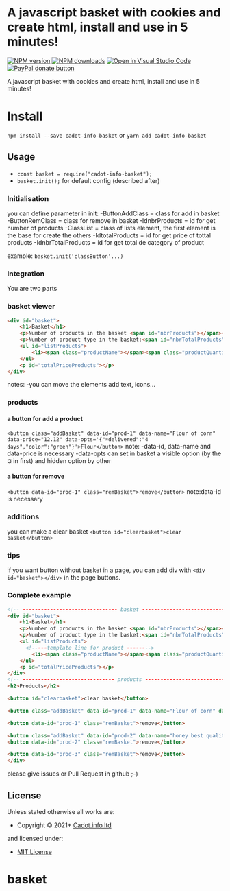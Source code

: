 <!-- TITLE/ -->

<h1>A javascript basket with cookies and create html, install and use in 5 minutes!</h1>

<!-- /TITLE -->


<!-- BADGES/ -->

<span class="badge-npmversion"><a href="https://npmjs.org/package/cadot-info-basket" title="View this project on NPM"><img src="https://img.shields.io/npm/v/cadot-info-basket.svg" alt="NPM version" /></a></span>
<span class="badge-npmdownloads"><a href="https://npmjs.org/package/cadot-info-basket" title="View this project on NPM"><img src="https://img.shields.io/npm/dm/cadot-info-basket.svg" alt="NPM downloads" /></a></span>
[![Open in Visual Studio Code](https://open.vscode.dev/badges/open-in-vscode.svg)](https://open.vscode.dev/Naereen/badges)
<br class="badge-separator" />
<span class="badge-paypal"><a href="https://www.paypal.com/donate?hosted_button_id=E9S29AEA3HGXQ" title="Donate to this project using Paypal"><img src="https://img.shields.io/badge/paypal-donate-yellow.svg" alt="PayPal donate button" /></a></span>

<!-- /BADGES -->


<!-- DESCRIPTION/ -->

A javascript basket with cookies and create html, install and use in 5 minutes!

<!-- /DESCRIPTION -->

# Install

`npm install --save cadot-info-basket`
or
`yarn add cadot-info-basket`

## Usage

- `const basket = require("cadot-info-basket");`
- `basket.init();` for default config (described after)

### Initialisation

you can define parameter in init:
-ButtonAddClass = class for add in basket
-ButtonRemClass = class for remove in basket
-IdnbrProducts = id for get number of products
-ClassList = class of lists element, the first element is the base for create the others
-IdtotalProducts = id for get price of tottal products
-IdnbrTotalProducts = id for get total de category of product

example:
`basket.init('classButton'...)`

### Integration
You are two parts
### basket viewer
```html
<div id="basket">
    <h1>Basket</h1>
    <p>Number of products in the basket <span id="nbrProducts"></span></p>
    <p>Number of product type in the basket:<span id="nbrTotalProducts"></span></p>
    <ul id="listProducts">
        <li><span class="productName"></span><span class="productQuantity"></span><span class="productOpts"></span><span class="productPrice"></span></li>
    </ul>
    <p id="totalPriceProducts"></p>
</div>
```
notes:
  -you can move the elements add text, icons...

### products

#### a button for add a product
`<button class="addBasket" data-id="prod-1" data-name="Flour of corn" data-price="12.12" data-opts='{"¤delivered":"4 days","color":"green"}'>Flour</button>`
note:
-data-id, data-name and data-price  is necessary
-data-opts can set in basket a visible option (by the ¤ in first) and hidden option by other

#### a button for remove
`<button data-id="prod-1" class="remBasket">remove</button>`
note:data-id is necessary

### additions
you can make a clear basket
`<button id="clearbasket">clear basket</button>`

### tips
if you want button without basket in a page, you can add div with `<div id="basket"></div>` in the page buttons.

### Complete example

```html
<!-- ------------------------------- basket -------------------------------- -->
<div id="basket">
    <h1>Basket</h1>
    <p>Number of products in the basket <span id="nbrProducts"></span></p>
    <p>Number of product type in the basket:<span id="nbrTotalProducts"></span></p>
    <ul id="listProducts">
      <!-----template line for product -------->
        <li><span class="productName"></span><span class="productQuantity"></span><span class="productOpts"></span><span class="productPrice"></span></li>
    </ul>
    <p id="totalPriceProducts"></p>
</div>
<!-- ------------------------------ products ------------------------------- -->
<h2>Products</h2>

<button id="clearbasket">clear basket</button>

<button class="addBasket" data-id="prod-1" data-name="Flour of corn" data-price="12.12" data-opts='{"¤delivered":"4 days","color":"green"}'>Flour</button>

<button data-id="prod-1" class="remBasket">remove</button>

<button class="addBasket" data-id="prod-2" data-name="honey best quality" data-price="3.33" data-opts='{"¤delivered":"Immediatly","color":"red"}'>honey</button>
<button data-id="prod-2" class="remBasket">remove</button>

<button data-id="prod-3" class="remBasket">remove</button>
</div>
```


please give issues or Pull Request in github ;-)

<!-- LICENSE/ -->

<h2>License</h2>

Unless stated otherwise all works are:

<ul><li>Copyright &copy; 2021+ <a href="https://cadot.info">Cadot.info ltd</a></li></ul>

and licensed under:

<ul><li><a href="http://spdx.org/licenses/MIT.html">MIT License</a></li></ul>

<!-- /LICENSE -->


# basket
